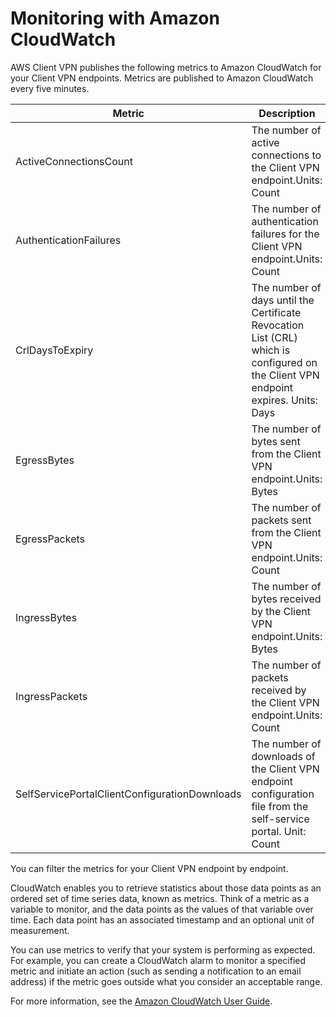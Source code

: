# Monitoring with Amazon CloudWatch<a name="monitoring-cloudwatch"></a>

AWS Client VPN publishes the following metrics to Amazon CloudWatch for your Client VPN endpoints\. Metrics are published to Amazon CloudWatch every five minutes\.


| Metric | Description | 
| --- | --- | 
| ActiveConnectionsCount | The number of active connections to the Client VPN endpoint\.Units: Count | 
| AuthenticationFailures | The number of authentication failures for the Client VPN endpoint\.Units: Count | 
| CrlDaysToExpiry |  The number of days until the Certificate Revocation List \(CRL\) which is configured on the Client VPN endpoint expires\. Units: Days  | 
| EgressBytes | The number of bytes sent from the Client VPN endpoint\.Units: Bytes | 
| EgressPackets | The number of packets sent from the Client VPN endpoint\.Units: Count | 
| IngressBytes | The number of bytes received by the Client VPN endpoint\.Units: Bytes | 
| IngressPackets | The number of packets received by the Client VPN endpoint\.Units: Count | 
| SelfServicePortalClientConfigurationDownloads |  The number of downloads of the Client VPN endpoint configuration file from the self\-service portal\. Unit: Count  | 

You can filter the metrics for your Client VPN endpoint by endpoint\.

CloudWatch enables you to retrieve statistics about those data points as an ordered set of time series data, known as metrics\. Think of a metric as a variable to monitor, and the data points as the values of that variable over time\. Each data point has an associated timestamp and an optional unit of measurement\.

You can use metrics to verify that your system is performing as expected\. For example, you can create a CloudWatch alarm to monitor a specified metric and initiate an action \(such as sending a notification to an email address\) if the metric goes outside what you consider an acceptable range\.

For more information, see the [Amazon CloudWatch User Guide](https://docs.aws.amazon.com/AmazonCloudWatch/latest/monitoring/)\.